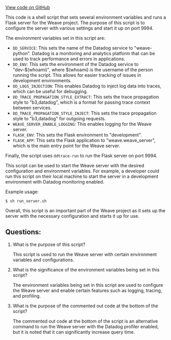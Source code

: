 [View code on GitHub](https://github.com/wandb/weave/dd_weave_server.sh)

This code is a shell script that sets several environment variables and runs a Flask server for the Weave project. The purpose of this script is to configure the server with various settings and start it up on port 9994.

The environment variables set in this script are:

- `DD_SERVICE`: This sets the name of the Datadog service to "weave-python". Datadog is a monitoring and analytics platform that can be used to track performance and errors in applications.
- `DD_ENV`: This sets the environment of the Datadog service to "dev-$(whoami)", where $(whoami) is the username of the person running the script. This allows for easier tracking of issues in development environments.
- `DD_LOGS_INJECTION`: This enables Datadog to inject log data into traces, which can be useful for debugging.
- `DD_TRACE_PROPAGATION_STYLE_EXTRACT`: This sets the trace propagation style to "b3,datadog", which is a format for passing trace context between services.
- `DD_TRACE_PROPAGATION_STYLE_INJECT`: This sets the trace propagation style to "b3,datadog" for outgoing requests.
- `WEAVE_SERVER_ENABLE_LOGGING`: This enables logging for the Weave server.
- `FLASK_ENV`: This sets the Flask environment to "development".
- `FLASK_APP`: This sets the Flask application to "weave.weave_server", which is the main entry point for the Weave server.

Finally, the script uses `ddtrace-run` to run the Flask server on port 9994.

This script can be used to start the Weave server with the desired configuration and environment variables. For example, a developer could run this script on their local machine to start the server in a development environment with Datadog monitoring enabled. 

Example usage:

```
$ sh run_server.sh
```

Overall, this script is an important part of the Weave project as it sets up the server with the necessary configuration and starts it up for use.
## Questions: 
 1. What is the purpose of this script?
    
    This script is used to run the Weave server with certain environment variables and configurations.

2. What is the significance of the environment variables being set in this script?
    
    The environment variables being set in this script are used to configure the Weave server and enable certain features such as logging, tracing, and profiling.

3. What is the purpose of the commented out code at the bottom of the script?
    
    The commented out code at the bottom of the script is an alternative command to run the Weave server with the Datadog profiler enabled, but it is noted that it can significantly increase query time.